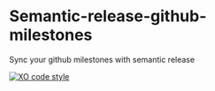 # Semantic-release-github-milestones

Sync your github milestones with semantic release

[![XO code style](https://img.shields.io/badge/code_style-XO-5ed9c7.svg)](https://github.com/xojs/xo)
